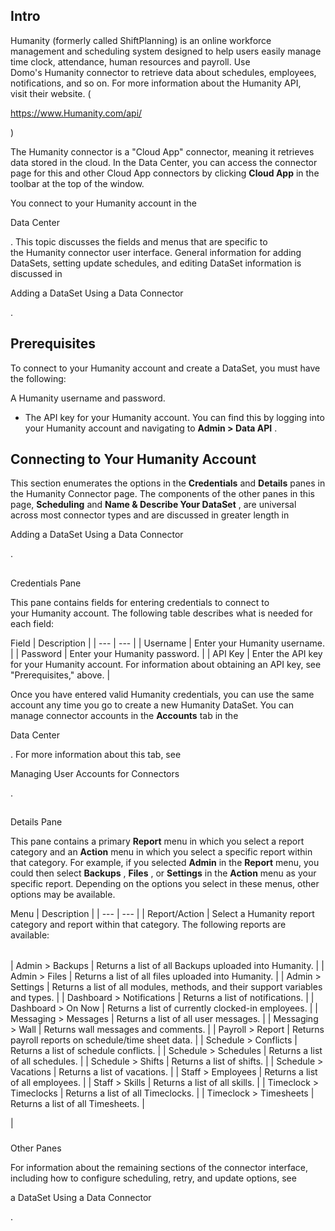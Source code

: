 

Intro
-------

Humanity (formerly called ShiftPlanning) is an online workforce management and scheduling system designed to help users easily manage time clock, attendance, human resources and payroll. Use Domo's Humanity connector to retrieve data about schedules, employees, notifications, and so on. For more information about the Humanity API, visit their website. (

https://www.Humanity.com/api/

)


 The Humanity connector is a "Cloud App" connector, meaning it retrieves data stored in the cloud. In the Data Center, you can access the connector page for this and other Cloud App connectors by clicking
 **Cloud App**
 in the toolbar at the top of the window.


 You connect to your Humanity account in the

Data Center

. This topic discusses the fields and menus that are specific to the Humanity connector user interface. General information for adding DataSets, setting update schedules, and editing DataSet information is discussed in

Adding a DataSet Using a Data Connector

.


 Prerequisites
---------------

To connect to your Humanity account and create a DataSet, you must have the following:

 A Humanity username and password.
* The API key for your Humanity account. You can find this by logging into your Humanity account and navigating to
 **Admin > Data API**
 .

Connecting to Your Humanity Account
-------------------------------------

This section enumerates the options in the
 **Credentials**
 and
 **Details**
 panes in the Humanity Connector page. The components of the other panes in this page,
 **Scheduling**
 and
 **Name & Describe Your DataSet**
 , are universal across most connector types and are discussed in greater length in

Adding a DataSet Using a Data Connector

.

##
 Credentials Pane

This pane contains fields for entering credentials to connect to your Humanity account. The following table describes what is needed for each field:


 Field
  |
 Description
  |
| --- | --- |
|
 Username
  |
 Enter your Humanity username.
  |
|
 Password
  |
 Enter your Humanity password.
  |
|
 API Key
  |
 Enter the API key for your Humanity account. For information about obtaining an API key, see "Prerequisites," above.
  |

Once you have entered valid Humanity credentials, you can use the same account any time you go to create a new Humanity DataSet. You can manage connector accounts in the
 **Accounts**
 tab in the

Data Center

. For more information about this tab, see

Managing User Accounts for Connectors

.

##
 Details Pane

This pane contains a primary
 **Report**
 menu in which you select a report category and an
 **Action**
 menu in which you select a specific report within that category. For example, if you selected
 **Admin**
 in the
 **Report**
 menu, you could then select
 **Backups**
 ,
 **Files**
 , or
 **Settings**
 in the
 **Action**
 menu as your specific report. Depending on the options you select in these menus, other options may be available.


 Menu
  |
 Description
  |
| --- | --- |
|
 Report/Action
  |
 Select a Humanity report category and report within that category. The following reports are available:


|  |  |
| --- | --- |
|
 Admin > Backups
  |
 Returns a list of all Backups uploaded into Humanity.
  |
|
 Admin > Files
  |
 Returns a list of all files uploaded into Humanity.
  |
|
 Admin > Settings
  |
 Returns a list of all modules, methods, and their support variables and types.
  |
|
 Dashboard > Notifications
  |
 Returns a list of notifications.
  |
|
 Dashboard > On Now
  |
 Returns a list of currently clocked-in employees.
  |
|
 Messaging > Messages
  |
 Returns a list of all user messages.
  |
|
 Messaging > Wall
  |
 Returns wall messages and comments.
  |
|
 Payroll > Report
  |
 Returns payroll reports on schedule/time sheet data.
  |
|
 Schedule > Conflicts
  |
 Returns a list of schedule conflicts.
  |
|
 Schedule > Schedules
  |
 Returns a list of all schedules.
  |
|
 Schedule > Shifts
  |
 Returns a list of shifts.
  |
|
 Schedule > Vacations
  |
 Returns a list of vacations.
  |
|
 Staff > Employees
  |
 Returns a list of all employees.
  |
|
 Staff > Skills
  |
 Returns a list of all skills.
  |
|
 Timeclock > Timeclocks
  |
 Returns a list of all Timeclocks.
  |
|
 Timeclock > Timesheets
  |
 Returns a list of all Timesheets.
  |

|


###
 Other Panes

For information about the remaining sections of the connector interface, including how to configure scheduling, retry, and update options, see

a DataSet Using a Data Connector

.

